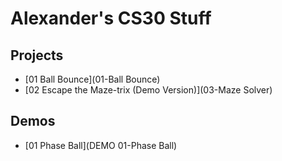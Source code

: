 # Alexander's CS30 Stuff

## Projects

- [01 Ball Bounce](01-Ball Bounce)
- [02 Escape the Maze-trix (Demo Version)](03-Maze Solver)

## Demos

- [01 Phase Ball](DEMO 01-Phase Ball)